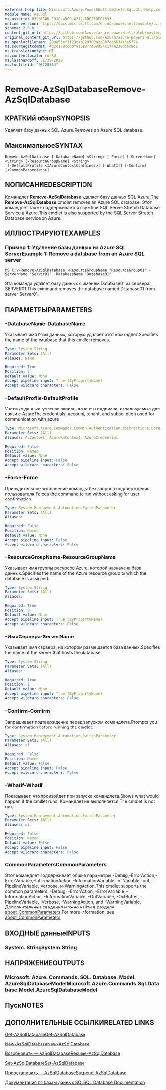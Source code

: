 ```yaml
---
external help file: Microsoft.Azure.PowerShell.Cmdlets.Sql.dll-Help.xml
Module Name: Az.Sql
ms.assetid: B396388D-F91C-4BC9-A211-ABFF5DFC1693
online version: https://docs.microsoft.com/en-us/powershell/module/az.sql/remove-azsqldatabase
schema: 2.0.0
content_git_url: https://github.com/Azure/azure-powershell/blob/master/src/Sql/Sql/help/Remove-AzSqlDatabase.md
original_content_git_url: https://github.com/Azure/azure-powershell/blob/master/src/Sql/Sql/help/Remove-AzSqlDatabase.md
ms.openlocfilehash: 200e53ef1f23c4b829380a2c8b7ca663443e5f7a
ms.sourcegitcommit: 4d2c178cd6df9151877b08d54c1f4a228dbec9d1
ms.translationtype: MT
ms.contentlocale: ru-RU
ms.lasthandoff: 01/29/2020
ms.locfileid: "93728864"
---
```

# <span data-ttu-id="b45e4-101">Remove-AzSqlDatabase</span><span class="sxs-lookup"><span data-stu-id="b45e4-101">Remove-AzSqlDatabase</span></span>

## <span data-ttu-id="b45e4-102">КРАТКИй обзор</span><span class="sxs-lookup"><span data-stu-id="b45e4-102">SYNOPSIS</span></span>
<span data-ttu-id="b45e4-103">Удаляет базу данных SQL Azure.</span><span class="sxs-lookup"><span data-stu-id="b45e4-103">Removes an Azure SQL database.</span></span>

## <span data-ttu-id="b45e4-104">Максимальное</span><span class="sxs-lookup"><span data-stu-id="b45e4-104">SYNTAX</span></span>

```
Remove-AzSqlDatabase [-DatabaseName] <String> [-Force] [-ServerName] <String> [-ResourceGroupName] <String>
 [-DefaultProfile <IAzureContextContainer>] [-WhatIf] [-Confirm] [<CommonParameters>]
```

## <span data-ttu-id="b45e4-105">NОПИСАНИЕ</span><span class="sxs-lookup"><span data-stu-id="b45e4-105">DESCRIPTION</span></span>
<span data-ttu-id="b45e4-106">Командлет **Remove-AzSqlDatabase** удаляет базу данных SQL Azure.</span><span class="sxs-lookup"><span data-stu-id="b45e4-106">The **Remove-AzSqlDatabase** cmdlet removes an Azure SQL database.</span></span>
<span data-ttu-id="b45e4-107">Этот командлет также поддерживается службой SQL Server Stretch Database Service в Azure.</span><span class="sxs-lookup"><span data-stu-id="b45e4-107">This cmdlet is also supported by the SQL Server Stretch Database service on Azure.</span></span>

## <span data-ttu-id="b45e4-108">ИЛЛЮСТРИРУЮТ</span><span class="sxs-lookup"><span data-stu-id="b45e4-108">EXAMPLES</span></span>

### <span data-ttu-id="b45e4-109">Пример 1: Удаление базы данных из Azure SQL Server</span><span class="sxs-lookup"><span data-stu-id="b45e4-109">Example 1: Remove a database from an Azure SQL server</span></span>
```
PS C:\>Remove-AzSqlDatabase -ResourceGroupName "ResourceGroup01" -ServerName "Server01" -DatabaseName "Database01"
```

<span data-ttu-id="b45e4-110">Эта команда удаляет базу данных с именем Database01 из сервера SERVER01.</span><span class="sxs-lookup"><span data-stu-id="b45e4-110">This command removes the database named Database01 from server Server01.</span></span>

## <span data-ttu-id="b45e4-111">ПАРАМЕТРЫ</span><span class="sxs-lookup"><span data-stu-id="b45e4-111">PARAMETERS</span></span>

### <span data-ttu-id="b45e4-112">-DatabaseName</span><span class="sxs-lookup"><span data-stu-id="b45e4-112">-DatabaseName</span></span>
<span data-ttu-id="b45e4-113">Указывает имя базы данных, которую удаляет этот командлет.</span><span class="sxs-lookup"><span data-stu-id="b45e4-113">Specifies the name of the database that this cmdlet removes.</span></span>

```yaml
Type: System.String
Parameter Sets: (All)
Aliases: Name

Required: True
Position: 2
Default value: None
Accept pipeline input: True (ByPropertyName)
Accept wildcard characters: False
```

### <span data-ttu-id="b45e4-114">-DefaultProfile</span><span class="sxs-lookup"><span data-stu-id="b45e4-114">-DefaultProfile</span></span>
<span data-ttu-id="b45e4-115">Учетные данные, учетная запись, клиент и подписка, используемые для связи с Azure</span><span class="sxs-lookup"><span data-stu-id="b45e4-115">The credentials, account, tenant, and subscription used for communication with azure</span></span>

```yaml
Type: Microsoft.Azure.Commands.Common.Authentication.Abstractions.Core.IAzureContextContainer
Parameter Sets: (All)
Aliases: AzContext, AzureRmContext, AzureCredential

Required: False
Position: Named
Default value: None
Accept pipeline input: False
Accept wildcard characters: False
```

### <span data-ttu-id="b45e4-116">-Force</span><span class="sxs-lookup"><span data-stu-id="b45e4-116">-Force</span></span>
<span data-ttu-id="b45e4-117">Принудительное выполнение команды без запроса подтверждения пользователя.</span><span class="sxs-lookup"><span data-stu-id="b45e4-117">Forces the command to run without asking for user confirmation.</span></span>

```yaml
Type: System.Management.Automation.SwitchParameter
Parameter Sets: (All)
Aliases:

Required: False
Position: Named
Default value: None
Accept pipeline input: False
Accept wildcard characters: False
```

### <span data-ttu-id="b45e4-118">-ResourceGroupName</span><span class="sxs-lookup"><span data-stu-id="b45e4-118">-ResourceGroupName</span></span>
<span data-ttu-id="b45e4-119">Указывает имя группы ресурсов Azure, которой назначена база данных.</span><span class="sxs-lookup"><span data-stu-id="b45e4-119">Specifies the name of the Azure resource group to which the database is assigned.</span></span>

```yaml
Type: System.String
Parameter Sets: (All)
Aliases:

Required: True
Position: 0
Default value: None
Accept pipeline input: True (ByPropertyName)
Accept wildcard characters: False
```

### <span data-ttu-id="b45e4-120">-ИмяСервера</span><span class="sxs-lookup"><span data-stu-id="b45e4-120">-ServerName</span></span>
<span data-ttu-id="b45e4-121">Указывает имя сервера, на котором размещается база данных.</span><span class="sxs-lookup"><span data-stu-id="b45e4-121">Specifies the name of the server that hosts the database.</span></span>

```yaml
Type: System.String
Parameter Sets: (All)
Aliases:

Required: True
Position: 1
Default value: None
Accept pipeline input: True (ByPropertyName)
Accept wildcard characters: False
```

### <span data-ttu-id="b45e4-122">-Confirm</span><span class="sxs-lookup"><span data-stu-id="b45e4-122">-Confirm</span></span>
<span data-ttu-id="b45e4-123">Запрашивает подтверждение перед запуском командлета.</span><span class="sxs-lookup"><span data-stu-id="b45e4-123">Prompts you for confirmation before running the cmdlet.</span></span>

```yaml
Type: System.Management.Automation.SwitchParameter
Parameter Sets: (All)
Aliases: cf

Required: False
Position: Named
Default value: False
Accept pipeline input: False
Accept wildcard characters: False
```

### <span data-ttu-id="b45e4-124">-WhatIf</span><span class="sxs-lookup"><span data-stu-id="b45e4-124">-WhatIf</span></span>
<span data-ttu-id="b45e4-125">Показывает, что произойдет при запуске командлета.</span><span class="sxs-lookup"><span data-stu-id="b45e4-125">Shows what would happen if the cmdlet runs.</span></span>
<span data-ttu-id="b45e4-126">Командлет не выполняется.</span><span class="sxs-lookup"><span data-stu-id="b45e4-126">The cmdlet is not run.</span></span>

```yaml
Type: System.Management.Automation.SwitchParameter
Parameter Sets: (All)
Aliases: wi

Required: False
Position: Named
Default value: False
Accept pipeline input: False
Accept wildcard characters: False
```

### <span data-ttu-id="b45e4-127">CommonParameters</span><span class="sxs-lookup"><span data-stu-id="b45e4-127">CommonParameters</span></span>
<span data-ttu-id="b45e4-128">Этот командлет поддерживает общие параметры:-Debug,-ErrorAction,-ErrorVariable,-InformationAction,-InformationVariable,-of Variable,-out,-PipelineVariable,-Verbose, и-WarningAction.</span><span class="sxs-lookup"><span data-stu-id="b45e4-128">This cmdlet supports the common parameters: -Debug, -ErrorAction, -ErrorVariable, -InformationAction, -InformationVariable, -OutVariable, -OutBuffer, -PipelineVariable, -Verbose, -WarningAction, and -WarningVariable.</span></span> <span data-ttu-id="b45e4-129">Дополнительные сведения можно найти в разделе [about_CommonParameters](https://go.microsoft.com/fwlink/?LinkID=113216).</span><span class="sxs-lookup"><span data-stu-id="b45e4-129">For more information, see [about_CommonParameters](https://go.microsoft.com/fwlink/?LinkID=113216).</span></span>

## <span data-ttu-id="b45e4-130">ВХОДНЫЕ данные</span><span class="sxs-lookup"><span data-stu-id="b45e4-130">INPUTS</span></span>

### <span data-ttu-id="b45e4-131">System. String</span><span class="sxs-lookup"><span data-stu-id="b45e4-131">System.String</span></span>

## <span data-ttu-id="b45e4-132">НАПРЯЖЕНИЕ</span><span class="sxs-lookup"><span data-stu-id="b45e4-132">OUTPUTS</span></span>

### <span data-ttu-id="b45e4-133">Microsoft. Azure. Commands. SQL. Database. Model. AzureSqlDatabaseModel</span><span class="sxs-lookup"><span data-stu-id="b45e4-133">Microsoft.Azure.Commands.Sql.Database.Model.AzureSqlDatabaseModel</span></span>

## <span data-ttu-id="b45e4-134">Пуск</span><span class="sxs-lookup"><span data-stu-id="b45e4-134">NOTES</span></span>

## <span data-ttu-id="b45e4-135">ДОПОЛНИТЕЛЬНЫЕ ССЫЛКИ</span><span class="sxs-lookup"><span data-stu-id="b45e4-135">RELATED LINKS</span></span>

[<span data-ttu-id="b45e4-136">Get-AzSqlDatabase</span><span class="sxs-lookup"><span data-stu-id="b45e4-136">Get-AzSqlDatabase</span></span>](./Get-AzSqlDatabase.md)

[<span data-ttu-id="b45e4-137">New-AzSqlDatabase</span><span class="sxs-lookup"><span data-stu-id="b45e4-137">New-AzSqlDatabase</span></span>](./New-AzSqlDatabase.md)

[<span data-ttu-id="b45e4-138">Возобновить — AzSqlDatabase</span><span class="sxs-lookup"><span data-stu-id="b45e4-138">Resume-AzSqlDatabase</span></span>](./Resume-AzSqlDatabase.md)

[<span data-ttu-id="b45e4-139">Set-AzSqlDatabase</span><span class="sxs-lookup"><span data-stu-id="b45e4-139">Set-AzSqlDatabase</span></span>](./Set-AzSqlDatabase.md)

[<span data-ttu-id="b45e4-140">Приостановить — AzSqlDatabase</span><span class="sxs-lookup"><span data-stu-id="b45e4-140">Suspend-AzSqlDatabase</span></span>](./Suspend-AzSqlDatabase.md)

[<span data-ttu-id="b45e4-141">Документация по базам данных SQL</span><span class="sxs-lookup"><span data-stu-id="b45e4-141">SQL Database Documentation</span></span>](https://docs.microsoft.com/azure/sql-database/)


